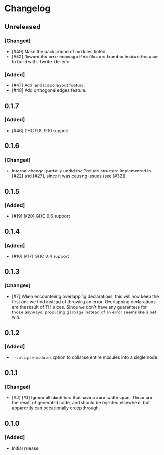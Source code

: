 # Changelog

## Unreleased
### [Changed]
- [#49] Make the background of modules tinted.
- [#52] Reword the error message if no files are found to instruct the user to build with -fwrite-ide-info

### [Added]
- [#47] Add landscape layout feature.
- [#48] Add orthogonal edges feature.

## 0.1.7
### [Added]
- [#46] GHC 9.8, 9.10 support

## 0.1.6
### [Changed]
- Internal change; partially undid the Prelude structure implemented in [#22] and [#27], since it was causing issues (see [#32])

## 0.1.5
### [Added]
- [#19] [#20] GHC 9.6 support

## 0.1.4
### [Added]
- [#16] [#17] GHC 9.4 support

## 0.1.3

### [Changed]
- [#7] When encountering overlapping declarations, this will now keep the first one we find instead of throwing an error. Overlapping declarations are the result of TH slices. Since we don't have any guarantees for those anyways, producing garbage instead of an error seems like a net win.

## 0.1.2

### [Added]

- `--collapse-modules` option to collapse entire modules into a single node

## 0.1.1

### [Changed]
- [#2] [#3] Ignore all identifiers that have a zero-width span. These are the result of generated code, and should be rejected elsewhere, but apparently can occasionally creep through.

## 0.1.0

### [Added]
- Initial release
